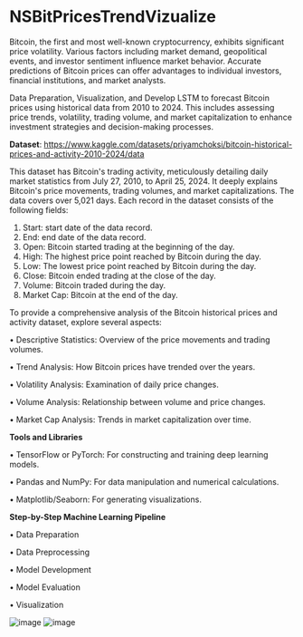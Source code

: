 # NSBitPricesTrendVizualize
Bitcoin, the first and most well-known cryptocurrency, exhibits significant price volatility. Various factors including market demand, geopolitical events, and investor sentiment influence market behavior. Accurate predictions of Bitcoin prices can offer advantages to individual investors, financial institutions, and market analysts.

Data Preparation, Visualization, and Develop LSTM to forecast Bitcoin prices using historical data from 2010 to 2024. This includes assessing price trends, volatility, trading volume, and market capitalization to enhance investment strategies and decision-making processes.

**Dataset**: https://www.kaggle.com/datasets/priyamchoksi/bitcoin-historical-prices-and-activity-2010-2024/data

This dataset has Bitcoin's trading activity, meticulously detailing daily market statistics from July 27, 2010, to April 25, 2024. It deeply explains Bitcoin's price movements, trading volumes, and market capitalizations. The data covers over 5,021 days. Each record in the dataset consists of the following fields:
1.	Start: start date of the data record.
2.	End: end date of the data record.
3.	Open: Bitcoin started trading at the beginning of the day.
4.	High: The highest price point reached by Bitcoin during the day.
5.	Low: The lowest price point reached by Bitcoin during the day.
6.	Close: Bitcoin ended trading at the close of the day.
7.	Volume: Bitcoin traded during the day.
8.	Market Cap: Bitcoin at the end of the day.

To provide a comprehensive analysis of the Bitcoin historical prices and activity dataset, explore several aspects:

•	Descriptive Statistics: Overview of the price movements and trading volumes.

•	Trend Analysis: How Bitcoin prices have trended over the years.

•	Volatility Analysis: Examination of daily price changes.

•	Volume Analysis: Relationship between volume and price changes.

•	Market Cap Analysis: Trends in market capitalization over time.

**Tools and Libraries**

•	TensorFlow or PyTorch: For constructing and training deep learning models.

•	Pandas and NumPy: For data manipulation and numerical calculations.

•	Matplotlib/Seaborn: For generating visualizations.

**Step-by-Step Machine Learning Pipeline**

• Data Preparation

• Data Preprocessing

• Model Development

• Model Evaluation

• Visualization

![image](https://github.com/NimraSaeed23/NSBitPricesTrendVizualize/assets/143579757/3653fd29-36e0-4264-b1e7-97c7ddd6e901)
![image](https://github.com/NimraSaeed23/NSBitPricesTrendVizualize/assets/143579757/2e7404ea-1f5c-40e7-83ce-dededeb8309a)

